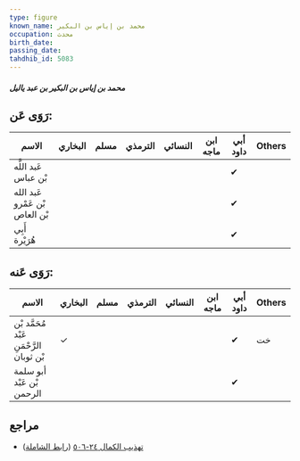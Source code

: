 ```yaml
---
type: figure
known_name: محمد بن إياس بن البكير
occupation: محدث
birth_date:
passing_date:
tahdhib_id: 5083
---
```

##### محمد بن إياس بن البكير بن عبد ياليل

## رَوَى عَن:
| الاسم                          | البخاري | مسلم | الترمذي | النسائي | ابن ماجه | أبي داود | Others |
| ------------------------------ | ------- | ---- | ------- | ------- | -------- | -------- | ------ |
| عَبد اللَّه بْن عباس           |         |      |         |         |          | ✔        |        |
| عَبد الله بْن عَمْرو بْن العاص |         |      |         |         |          | ✔        |        |
| أَبِي هُرَيْرة                 |         |      |         |         |          | ✔        |        |
## رَوَى عَنه:
| الاسم                                    | البخاري | مسلم | الترمذي | النسائي | ابن ماجه | أبي داود | Others |
| ---------------------------------------- | ------- | ---- | ------- | ------- | -------- | -------- | ------ |
| مُحَمَّد بْن عَبْد الرَّحْمَنِ بْن ثوبان | ✓       |      |         |         |          | ✔        | خت     |
| أبو سلمة بْن عَبْد الرحمن                |         |      |         |         |          | ✔        |        |
## مراجع
- [تهذيب الكمال ٢٤-٥٠٦](obsidian://open?vault=Tahdhib-al-Kamal&file=Figures/٥٠٨٣-محمد%20بن%20إياس%20بن%20البكير%20بن%20عبد%20ياليل) ([رابط الشاملة](https://shamela.ws/book/3722/13018))